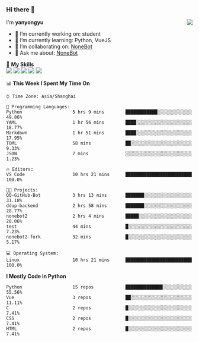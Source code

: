 ### Hi there 👋

<a href="#">
  <img align="right" src="https://github-readme-stats.vercel.app/api?username=yanyongyu&count_private=true&show_icons=true&bg_color=15,f2f7fd,E0EAFC" />
</a>

I'm **yanyongyu**

- 🔭 I’m currently working on: student
- 🌱 I’m currently learning: Python, VueJS
- 👯 I’m collaborating on: [NoneBot](https://github.com/nonebot)
- 💬 Ask me about: [NoneBot](https://github.com/nonebot)

🌟 **My Skills**  
![](https://img.shields.io/badge/-Python-3e74a2?style=flat-square&logo=Python&logoColor=fff)
![](https://img.shields.io/badge/-Vue-4fc08d?style=flat-square&logo=Vue.js&logoColor=fff)
![](https://img.shields.io/badge/-Node.js-339933?style=flat-square&logo=Node.js&logoColor=fff)
![](https://img.shields.io/badge/-Docker-2496ED?style=flat-square&logo=Docker&logoColor=fff)
![](https://img.shields.io/badge/-Linux-000000?style=flat-square&logo=Linux&logoColor=fff)

<!--START_SECTION:waka-->
📊 **This Week I Spent My Time On** 

```text
⌚︎ Time Zone: Asia/Shanghai

💬 Programming Languages: 
Python                   5 hrs 9 mins        ████████████░░░░░░░░░░░░░   49.86% 
YAML                     1 hr 56 mins        ████░░░░░░░░░░░░░░░░░░░░░   18.77% 
Markdown                 1 hr 51 mins        ████░░░░░░░░░░░░░░░░░░░░░   17.95% 
TOML                     58 mins             ██░░░░░░░░░░░░░░░░░░░░░░░   9.33% 
JSON                     7 mins              ░░░░░░░░░░░░░░░░░░░░░░░░░   1.23%

🔥 Editors: 
VS Code                  10 hrs 21 mins      █████████████████████████   100.0%

🐱‍💻 Projects: 
QQ-GitHub-Bot            3 hrs 13 mins       ███████░░░░░░░░░░░░░░░░░░   31.18% 
ddup-backend             2 hrs 58 mins       ███████░░░░░░░░░░░░░░░░░░   28.77% 
nonebot2                 2 hrs 4 mins        █████░░░░░░░░░░░░░░░░░░░░   20.06% 
test                     44 mins             █░░░░░░░░░░░░░░░░░░░░░░░░   7.23% 
nonebot2-fork            32 mins             █░░░░░░░░░░░░░░░░░░░░░░░░   5.17%

💻 Operating System: 
Linux                    10 hrs 21 mins      █████████████████████████   100.0%

```

**I Mostly Code in Python** 

```text
Python                   15 repos            ██████████████░░░░░░░░░░░   55.56% 
Vue                      3 repos             ██░░░░░░░░░░░░░░░░░░░░░░░   11.11% 
C                        2 repos             █░░░░░░░░░░░░░░░░░░░░░░░░   7.41% 
CSS                      2 repos             █░░░░░░░░░░░░░░░░░░░░░░░░   7.41% 
HTML                     2 repos             █░░░░░░░░░░░░░░░░░░░░░░░░   7.41%

```



<!--END_SECTION:waka-->
